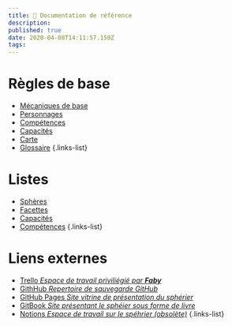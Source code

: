 ```yaml
---
title: 📖 Documentation de référence
description: 
published: true
date: 2020-04-08T14:11:57.150Z
tags: 
---
```


# Règles de base

- [Mécaniques de base](core)
- [Personnages](personnages)
- [Compétences](compétences) 
- [Capacités](capacités)
- [Carte](carte)
- [Glossaire](glossary)
{.links-list}

# Listes

- [Sphères](liste-sphères)
- [Facettes](liste-facettes)
- [Capacités](liste-capacités)
- [Compétences](liste-compétences)
{.links-list}

# Liens externes

- [Trello _Espace de travail priviliégié par **Faby**_](https://trello.com/b/df5mWvjz/sphérier)
- [GithHub _Repertoire de sauvegarde GitHub_](https://github.com/de-dale/spherier)
- [GitHub Pages _Site vitrine de présentation du sphérier_](https://de-dale.github.io/spherier)
- [GitBook _Site présentant le sphéier sous forme de livre_](https://de-dale.gitbook.io/spherier)
- [Notions _Espace de travail sur le spéhrier (obsolète)_](https://www.notion.so/spherier/)
{.links-list}